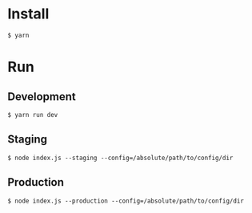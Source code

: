 # Install
`$ yarn`
# Run
## Development
`$ yarn run dev`
## Staging
`$ node index.js --staging --config=/absolute/path/to/config/dir`
## Production
`$ node index.js --production --config=/absolute/path/to/config/dir`
